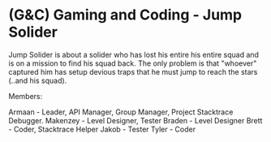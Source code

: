 # (G&C) Gaming and Coding - Jump Solider

Jump Solider is about a solider who has lost his entire his entire squad and is on a mission to find his squad back. The only problem is that "whoever" captured him has setup devious traps that he must jump to reach the stars (..and his squad).

Members:

Armaan - Leader, API Manager, Group Manager, Project Stacktrace Debugger.
Makenzey - Level Designer, Tester
Braden - Level Designer
Brett - Coder, Stacktrace Helper
Jakob - Tester
Tyler - Coder

